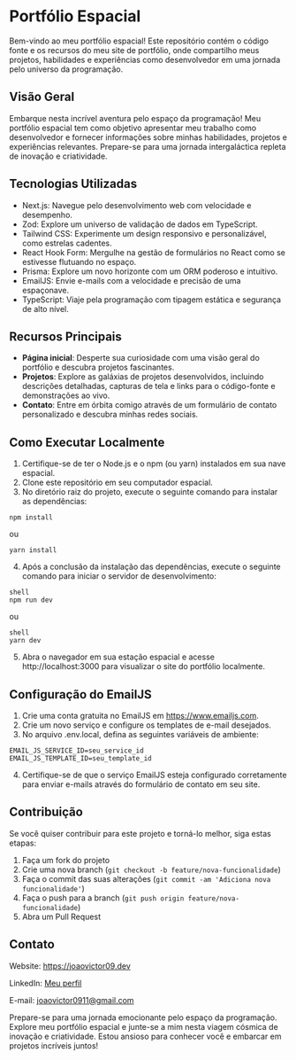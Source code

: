 # Portfólio Espacial

Bem-vindo ao meu portfólio espacial! Este repositório contém o código fonte e os recursos do meu site de portfólio, onde compartilho meus projetos, habilidades e experiências como desenvolvedor em uma jornada pelo universo da programação.

## Visão Geral

Embarque nesta incrível aventura pelo espaço da programação! Meu portfólio espacial tem como objetivo apresentar meu trabalho como desenvolvedor e fornecer informações sobre minhas habilidades, projetos e experiências relevantes. Prepare-se para uma jornada intergaláctica repleta de inovação e criatividade.

## Tecnologias Utilizadas

- Next.js: Navegue pelo desenvolvimento web com velocidade e desempenho.
- Zod: Explore um universo de validação de dados em TypeScript.
- Tailwind CSS: Experimente um design responsivo e personalizável, como estrelas cadentes.
- React Hook Form: Mergulhe na gestão de formulários no React como se estivesse flutuando no espaço.
- Prisma: Explore um novo horizonte com um ORM poderoso e intuitivo.
- EmailJS: Envie e-mails com a velocidade e precisão de uma espaçonave.
- TypeScript: Viaje pela programação com tipagem estática e segurança de alto nível.

## Recursos Principais

- **Página inicial**: Desperte sua curiosidade com uma visão geral do portfólio e descubra projetos fascinantes.
- **Projetos**: Explore as galáxias de projetos desenvolvidos, incluindo descrições detalhadas, capturas de tela e links para o código-fonte e demonstrações ao vivo.
- **Contato**: Entre em órbita comigo através de um formulário de contato personalizado e descubra minhas redes sociais.

## Como Executar Localmente

1. Certifique-se de ter o Node.js e o npm (ou yarn) instalados em sua nave espacial.
2. Clone este repositório em seu computador espacial.
3. No diretório raiz do projeto, execute o seguinte comando para instalar as dependências:

```shell
npm install
```
ou

```shell
yarn install
```
4. Após a conclusão da instalação das dependências, execute o seguinte comando para iniciar o servidor de desenvolvimento:
```
shell
npm run dev
```
ou

```
shell
yarn dev
```
5. Abra o navegador em sua estação espacial e acesse http://localhost:3000 para visualizar o site do portfólio localmente.

## Configuração do EmailJS
1. Crie uma conta gratuita no EmailJS em https://www.emailjs.com.
2. Crie um novo serviço e configure os templates de e-mail desejados.
3. No arquivo .env.local, defina as seguintes variáveis de ambiente:

```env
EMAIL_JS_SERVICE_ID=seu_service_id
EMAIL_JS_TEMPLATE_ID=seu_template_id
```

4. Certifique-se de que o serviço EmailJS esteja configurado corretamente para enviar e-mails através do formulário de contato em seu site.

## Contribuição

Se você quiser contribuir para este projeto e torná-lo melhor, siga estas etapas:

1. Faça um fork do projeto
2. Crie uma nova branch (`git checkout -b feature/nova-funcionalidade`)
3. Faça o commit das suas alterações (`git commit -am 'Adiciona nova funcionalidade'`)
4. Faça o push para a branch (`git push origin feature/nova-funcionalidade`)
5. Abra um Pull Request

## Contato
Website: https://joaovictor09.dev

LinkedIn: [Meu perfil](https://www.linkedin.com/in/joaovictor09/)

E-mail: [joaovictor0911@gmail.com](mailto:joaovictor0911@gmail.com)

Prepare-se para uma jornada emocionante pelo espaço da programação. Explore meu portfólio espacial e junte-se a mim nesta viagem cósmica de inovação e criatividade. Estou ansioso para conhecer você e embarcar em projetos incríveis juntos!